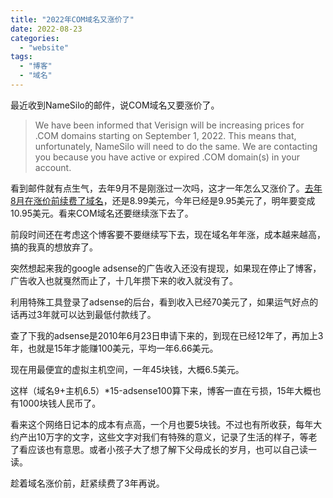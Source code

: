 ```yaml
---
title: "2022年COM域名又涨价了"
date: 2022-08-23
categories: 
  - "website"
tags: 
  - "博客"
  - "域名"
---
```


最近收到NameSilo的邮件，说COM域名又要涨价了。

> We have been informed that Verisign will be increasing prices for .COM domains starting on September 1, 2022. This means that, unfortunately, NameSilo will need to do the same. We are contacting you because you have active or expired .COM domain(s) in your account.

看到邮件就有点生气，去年9月不是刚涨过一次吗，这才一年怎么又涨价了。[去年8月在涨价前续费了域名](https://www.jfsay.com/archives/1914.html)，还是8.99美元，今年已经是9.95美元了，明年要变成10.95美元。看来COM域名还要继续涨下去了。

前段时间还在考虑这个博客要不要继续写下去，现在域名年年涨，成本越来越高，搞的我真的想放弃了。

突然想起来我的google adsense的广告收入还没有提现，如果现在停止了博客，广告收入也就戛然而止了，十几年攒下来的收入就没有了。

利用特殊工具登录了adsense的后台，看到收入已经70美元了，如果运气好点的话再过3年就可以达到最低付款线了。

查了下我的adsense是2010年6月23日申请下来的，到现在已经12年了，再加上3年，也就是15年才能赚100美元，平均一年6.66美元。

现在用最便宜的虚拟主机空间，一年45块钱，大概6.5美元。

这样（域名9+主机6.5）\*15-adsense100算下来，博客一直在亏损，15年大概也有1000块钱人民币了。

看来这个网络日记本的成本有点高，一个月也要5块钱。不过也有所收获，每年大约产出10万字的文字，这些文字对我们有特殊的意义，记录了生活的样子，等老了看应该也有意思。或者小孩子大了想了解下父母成长的岁月，也可以自己读一读。

趁着域名涨价前，赶紧续费了3年再说。
